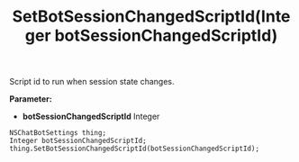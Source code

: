 ﻿---
uid: crmscript_ref_NSChatBotSettings_SetBotSessionChangedScriptId
title: SetBotSessionChangedScriptId(Integer botSessionChangedScriptId)
intellisense: NSChatBotSettings.SetBotSessionChangedScriptId
keywords: NSChatBotSettings, GetBotSessionChangedScriptId
so.topic: reference
---

Script id to run when session state changes.

**Parameter:** 
 - **botSessionChangedScriptId** Integer

```crmscript
NSChatBotSettings thing;
Integer botSessionChangedScriptId;
thing.SetBotSessionChangedScriptId(botSessionChangedScriptId);
```

